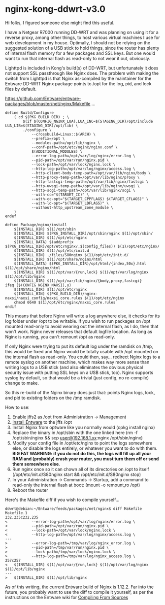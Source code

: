 # nginx-kong-ddwrt-v3.0


Hi folks, I figured someone else might find this useful.

I have a Netgear R7000 running DD-WRT and was planning on using it for a reverse proxy, among other things, to host various virtual machines I use for web development in my house. Optimally, I should not be relying on the suggested solution of a USB stick to hold things, since the router has plenty of internal flash memory for a few packages and SSL keys.  But one would want to run that internal flash as read-only to not wear it out, obviously.

Lighttpd is included in Kong's build(s) of DD-WRT, but unfortunately it does not support SSL passthrough like Nginx does.  The problem with making the switch from Lighttpd is that Nginx as-compiled by the maintainer for the Entware DD-WRT Nginx package points to /opt for the log, pid, and lock files by default.  

https://github.com/Entware/entware-packages/blob/master/net/nginx/Makefile ...

```
define Build/Configure
	( cd $(PKG_BUILD_DIR) ; \
		$(if $(CONFIG_NGINX_LUA),LUA_INC=$(STAGING_DIR)/opt/include LUA_LIB=$(STAGING_DIR)/opt/lib) \
		./configure \
			--crossbuild=Linux::$(ARCH) \
			--prefix=/opt \
			--modules-path=/opt/lib/nginx \
			--conf-path=/opt/etc/nginx/nginx.conf \
			$(ADDITIONAL_MODULES) \
			--error-log-path=/opt/var/log/nginx/error.log \
			--pid-path=/opt/var/run/nginx.pid \
			--lock-path=/opt/var/lock/nginx.lock \
			--http-log-path=/opt/var/log/nginx/access.log \
			--http-client-body-temp-path=/opt/var/lib/nginx/body \
			--http-proxy-temp-path=/opt/var/lib/nginx/proxy \
			--http-fastcgi-temp-path=/opt/var/lib/nginx/fastcgi \
			--http-uwsgi-temp-path=/opt/var/lib/nginx/uwsgi \
			--http-scgi-temp-path=/opt/var/lib/nginx/scgi \
			--with-cc="$(TARGET_CC)" \
			--with-cc-opt="$(TARGET_CPPFLAGS) $(TARGET_CFLAGS)" \
			--with-ld-opt="$(TARGET_LDFLAGS)" \
			--without-http_upstream_zone_module \
	)
endef

define Package/nginx/install
	$(INSTALL_DIR) $(1)/opt/sbin
	$(INSTALL_BIN) $(PKG_INSTALL_DIR)/opt/sbin/nginx $(1)/opt/sbin/
	$(INSTALL_DIR) $(1)/opt/etc/nginx
	$(INSTALL_DATA) $(addprefix $(PKG_INSTALL_DIR)/opt/etc/nginx/,$(config_files)) $(1)/opt/etc/nginx/
	$(INSTALL_DIR) $(1)/opt/etc/init.d
	$(INSTALL_BIN) ./files/S80nginx $(1)/opt/etc/init.d/
	$(INSTALL_DIR) $(1)/opt/share/nginx/html
	$(INSTALL_DATA) $(PKG_INSTALL_DIR)/opt/html/{index,50x}.html $(1)/opt/share/nginx/html
	$(INSTALL_DIR) $(1)/opt/var/{run,lock} $(1)/opt/var/log/nginx $(1)/opt/lib/nginx
	$(INSTALL_DIR) $(1)/opt/var/lib/nginx/{body,proxy,fastcgi}
ifeq ($(CONFIG_NGINX_NAXSI),y)
	$(INSTALL_DIR) $(1)/opt/etc/nginx
	$(INSTALL_BIN) $(PKG_BUILD_DIR)/nginx-naxsi/naxsi_config/naxsi_core.rules $(1)/opt/etc/nginx
	chmod 0640 $(1)/opt/etc/nginx/naxsi_core.rules
endif
```

This means that before Nginx will write a log anywhere else, it checks for its log folder under /opt to be writable.  If you wish to run packages on /opt mounted read-only to avoid wearing out the internal flash, as I do, then that won't work. Nginx never releases that default logfile location. As long as Nginx is running, you can't remount /opt as read-only.

If only Nginx were trying to put its default log under the ramdisk on /tmp, this would be fixed and Nginx would be totally usable with /opt mounted on the internal flash as read-only. You could then, say... redirect Nginx logs to a remote syslog on another machine, which makes way more sense than writing logs to a USB stick (and also eliminates the obvious physical security issue with putting SSL keys on a USB stick, too). Nginx supports syslog by default, so that would be a trivial (just config, no re-compile) change to make.

So this re-build of the Nginx binary does just that: points Nginx logs, lock, and pid to existing folders on the /tmp ramdisk.

How to use:


1. Enable jffs2 as /opt from Administration -> Management
2. [Install Entware](https://wiki.dd-wrt.com/wiki/index.php/Installing_Entware#Installation) to the jffs /opt
3. Install Nginx from optware like you normally would (opkg install nginx)
4. Replace the binary in /opt/sbin with the one linked here (rm -f /opt/sbin/nginx && scp user@192.168.1.xx:nginx /opt/sbin/nginx)
5. Modify your config file in /opt/etc/nginx to point the logs somewhere else, or disable the logs entirely, or whatever you want to do with them. **BIG FAT WARNING: if you do not do this, the logs will fill up all your RAM and (probably) crash your router, you must turn them off or send them somewhere else**.
6. Run nginx once so it can chown all of its directories on /opt to itself (/opt/etc/init.d/S80nginx start && /opt/etc/init.d/S80nginx stop)
7. In your Administration -> Commands -> Startup, add a command to read-only the internal flash at boot: (mount -o remount,ro /opt)
8. Reboot the router


Here's the Makefile diff if you wish to compile yourself...

```
ddwrt@debian:~/Entware/feeds/packages/net/nginx$ diff Makefile Makefile.1
232,235c232,235
< 			--error-log-path=/opt/var/log/nginx/error.log \
< 			--pid-path=/opt/var/run/nginx.pid \
< 			--lock-path=/opt/var/lock/nginx.lock \
< 			--http-log-path=/opt/var/log/nginx/access.log \
---
> 			--error-log-path=/tmp/var/log/nginx_error.log \
> 			--pid-path=/tmp/var/run/nginx.pid \
> 			--lock-path=/tmp/var/lock/nginx.lock \
> 			--http-log-path=/tmp/var/log/nginx_access.log \
257c257
< 	$(INSTALL_DIR) $(1)/opt/var/{run,lock} $(1)/opt/var/log/nginx $(1)/opt/lib/nginx
---
> 	$(INSTALL_DIR) $(1)/opt/lib/nginx
```

As of this writing, the current Entware build of Nginx is 1.12.2.  Far into the future, you probably want to use the diff to compile it yourself, as per the instructions on the Entware wiki for [Compiling From Sources](https://github.com/Entware/Entware/wiki/Compile-packages-from-sources)
